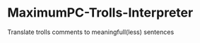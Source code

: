 MaximumPC-Trolls-Interpreter
============================

Translate trolls comments to meaningfull(less) sentences
